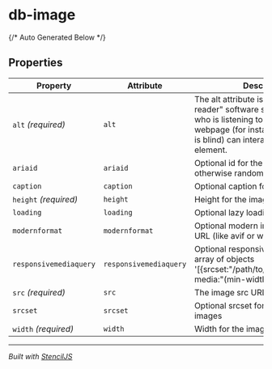 # db-image



{/* Auto Generated Below */}


## Properties

| Property               | Attribute              | Description                                                                                                                                                                               | Type     | Default                       |
| ---------------------- | ---------------------- | ----------------------------------------------------------------------------------------------------------------------------------------------------------------------------------------- | -------- | ----------------------------- |
| `alt` _(required)_     | `alt`                  | The alt attribute is used by "screen reader" software so that a person who is listening to the content of a webpage (for instance, a person who is blind) can interact with this element. | `string` | `undefined`                   |
| `ariaid`               | `ariaid`               | Optional id for the caption aria label - otherwise random id will be set                                                                                                                  | `string` | `'db-' + uuid();()` |
| `caption`              | `caption`              | Optional caption for the image                                                                                                                                                            | `string` | `undefined`                   |
| `height` _(required)_  | `height`               | Height for the image                                                                                                                                                                      | `number` | `undefined`                   |
| `loading`              | `loading`              | Optional lazy loading attribute                                                                                                                                                           | `"lazy"` | `undefined`                   |
| `modernformat`         | `modernformat`         | Optional modern image format srcset URL (like avif or webp).                                                                                                                              | `string` | `undefined`                   |
| `responsivemediaquery` | `responsivemediaquery` | Optional responsive media queries as array of objects '[{srcset:"/path/to/picture.extension", media:"(min-width: 768px)"}]'                                                               | `string` | `undefined`                   |
| `src` _(required)_     | `src`                  | The image src URL.                                                                                                                                                                        | `string` | `undefined`                   |
| `srcset`               | `srcset`               | Optional srcset for high density images                                                                                                                                                   | `string` | `undefined`                   |
| `width` _(required)_   | `width`                | Width for the image                                                                                                                                                                       | `number` | `undefined`                   |


----------------------------------------------

*Built with [StencilJS](https://stenciljs.com/)*
